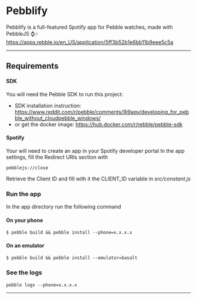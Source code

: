 # Pebblify

Pebblify is a full-featured Spotify app for Pebble watches, made with PebbleJS ⌚🎶 https://apps.rebble.io/en_US/application/5ff3b52b1e6bb11b9eee5c5a

---
## Requirements

#### SDK
You will need the Pebble SDK to run this project:
- SDK installation instruction: https://www.reddit.com/r/pebble/comments/9i9aqy/developing_for_pebble_without_cloudpebble_windows/
- or get the docker image: https://hub.docker.com/r/rebble/pebble-sdk

#### Spotify
Your will need to create an app in your Spotify developer portal
In the app settings, fill the Redirect URIs section with

    pebblejs://close
Retrieve the Client ID and fill with it the CLIENT_ID variable in _src/constant.js_

### Run the app
In the app directory run the following command
#### On your phone
    $ pebble build && pebble install --phone=x.x.x.x
#### On an emulator
    $ pebble build && pebble install --emulator=basalt
    
### See the logs
    pebble logs --phone=x.x.x.x

---
